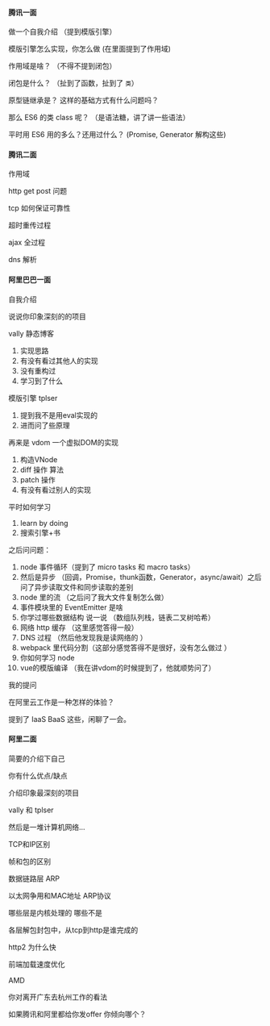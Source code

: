 #### 腾讯一面

做一个自我介绍 （提到模版引擎）

模版引擎怎么实现，你怎么做 (在里面提到了作用域)

作用域是啥？ （不得不提到闭包）

闭包是什么？ （扯到了函数，扯到了 `类`）

原型链继承是？ 这样的基础方式有什么问题吗？ 

那么 ES6 的类 class 呢？ （是语法糖，讲了讲一些语法）

平时用 ES6 用的多么？还用过什么？ (Promise, Generator 解构这些)



#### 腾讯二面

作用域

http get post 问题

tcp 如何保证可靠性

超时重传过程

ajax 全过程

dns 解析



#### 阿里巴巴一面

自我介绍 

说说你印象深刻的的项目

vally 静态博客 
1. 实现思路
2. 有没有看过其他人的实现
3. 没有重构过 
4. 学习到了什么

模版引擎 tplser
1. 提到我不是用eval实现的
2. 进而问了些原理 

再来是 vdom 一个虚拟DOM的实现 
1. 构造VNode 
2. diff 操作 算法
3. patch 操作
4. 有没有看过别人的实现

平时如何学习
1. learn by doing
2. 搜索引擎+书

之后问问题： 

1. node 事件循环（提到了 micro tasks 和 macro tasks）
2. 然后是异步 （回调，Promise，thunk函数，Generator，async/await）之后问了异步读取文件和同步读取的差别 
3. node 里的流 （之后问了我大文件复制怎么做） 
4. 事件模块里的 EventEmitter 是啥 
5. 你学过哪些数据结构 说一说 （数组队列栈，链表二叉树哈希）
6. 网络 http 缓存  （这里感觉答得一般）
7. DNS 过程 （然后他发现我是读网络的 ）
8. webpack 里代码分割（这部分感觉答得不是很好，没有怎么做过 ）
9. 你如何学习 node 
10. vue的模版编译 （我在讲vdom的时候提到了，他就顺势问了）


我的提问

在阿里云工作是一种怎样的体验？ 

提到了 IaaS BaaS 这些，闲聊了一会。 



#### 阿里二面

简要的介绍下自己

你有什么优点/缺点 

介绍印象最深刻的项目 

vally 和 tplser

然后是一堆计算机网络... 

TCP和IP区别

帧和包的区别 

数据链路层 ARP 

以太网争用和MAC地址 ARP协议

哪些层是内核处理的 哪些不是 

各层解包封包中，从tcp到http是谁完成的 

http2 为什么快 

前端加载速度优化

AMD

你对离开广东去杭州工作的看法

如果腾讯和阿里都给你发offer 你倾向哪个？ 
